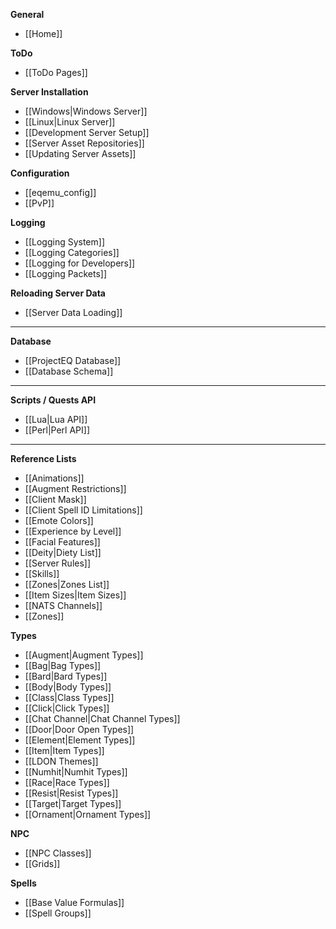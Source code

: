 **General**
* [[Home]]

**ToDo**
* [[ToDo Pages]]

**Server Installation**
* [[Windows|Windows Server]]
* [[Linux|Linux Server]]
* [[Development Server Setup]]
* [[Server Asset Repositories]]
* [[Updating Server Assets]]

**Configuration**
* [[eqemu_config]]
* [[PvP]]

**Logging**
* [[Logging System]]
* [[Logging Categories]]
* [[Logging for Developers]]
* [[Logging Packets]]

**Reloading Server Data**
* [[Server Data Loading]]

---

**Database**
* [[ProjectEQ Database]]
* [[Database Schema]]

---
**Scripts / Quests API**
* [[Lua|Lua API]]
* [[Perl|Perl API]]

---
**Reference Lists**
* [[Animations]]
* [[Augment Restrictions]]
* [[Client Mask]]
* [[Client Spell ID Limitations]]
* [[Emote Colors]]
* [[Experience by Level]]
* [[Facial Features]]
* [[Deity|Diety List]]
* [[Server Rules]]
* [[Skills]]
* [[Zones|Zones List]]
* [[Item Sizes|Item Sizes]]
* [[NATS Channels]]
* [[Zones]]

**Types**
* [[Augment|Augment Types]]
* [[Bag|Bag Types]]
* [[Bard|Bard Types]]
* [[Body|Body Types]]
* [[Class|Class Types]]
* [[Click|Click Types]]
* [[Chat Channel|Chat Channel Types]]
* [[Door|Door Open Types]]
* [[Element|Element Types]]
* [[Item|Item Types]]
* [[LDON Themes]]
* [[Numhit|Numhit Types]]
* [[Race|Race Types]]
* [[Resist|Resist Types]]
* [[Target|Target Types]]
* [[Ornament|Ornament Types]]

**NPC**
* [[NPC Classes]]
* [[Grids]]

**Spells**
* [[Base Value Formulas]]
* [[Spell Groups]]